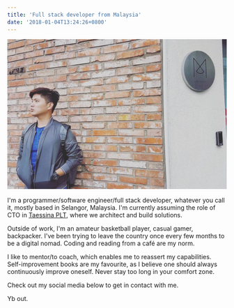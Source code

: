 ```yaml
---
title: 'Full stack developer from Malaysia'
date: '2018-01-04T13:24:26+0800'
---
```


![Banner](banner.png "Taken outside Monster Pie, Busan, South Korea")

I'm a programmer/software engineer/full stack developer, whatever you call it, mostly based in Selangor, Malaysia. I'm currently assuming the role of CTO in [Taessina PLT](http://www.taessina.com), where we architect and build solutions.

Outside of work, I'm an amateur basketball player, casual gamer, backpacker. I've been trying to leave the country once every few months to be a digital nomad. Coding and reading from a café are my norm.

I like to mentor/to coach, which enables me to reassert my capabilities. Self-improvement books are my favourite, as I believe one should always continuously improve oneself. Never stay too long in your comfort zone.

Check out my social media below to get in contact with me.

Yb out.
